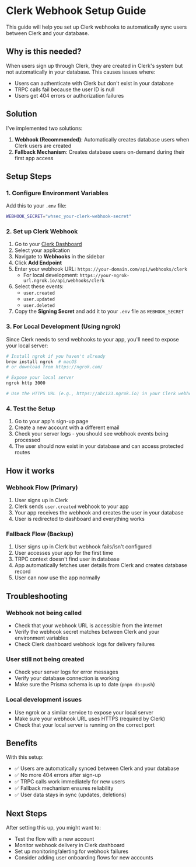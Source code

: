 # Clerk Webhook Setup Guide

This guide will help you set up Clerk webhooks to automatically sync users between Clerk and your database.

## Why is this needed?

When users sign up through Clerk, they are created in Clerk's system but not automatically in your database. This causes issues where:
- Users can authenticate with Clerk but don't exist in your database
- TRPC calls fail because the user ID is null
- Users get 404 errors or authorization failures

## Solution

I've implemented two solutions:

1. **Webhook (Recommended)**: Automatically creates database users when Clerk users are created
2. **Fallback Mechanism**: Creates database users on-demand during their first app access

## Setup Steps

### 1. Configure Environment Variables

Add this to your `.env` file:
```bash
WEBHOOK_SECRET="whsec_your-clerk-webhook-secret"
```

### 2. Set up Clerk Webhook

1. Go to your [Clerk Dashboard](https://dashboard.clerk.com)
2. Select your application
3. Navigate to **Webhooks** in the sidebar
4. Click **Add Endpoint**
5. Enter your webhook URL: `https://your-domain.com/api/webhooks/clerk`
   - For local development: `https://your-ngrok-url.ngrok.io/api/webhooks/clerk`
6. Select these events:
   - `user.created`
   - `user.updated`
   - `user.deleted`
7. Copy the **Signing Secret** and add it to your `.env` file as `WEBHOOK_SECRET`

### 3. For Local Development (Using ngrok)

Since Clerk needs to send webhooks to your app, you'll need to expose your local server:

```bash
# Install ngrok if you haven't already
brew install ngrok  # macOS
# or download from https://ngrok.com/

# Expose your local server
ngrok http 3000

# Use the HTTPS URL (e.g., https://abc123.ngrok.io) in your Clerk webhook configuration
```

### 4. Test the Setup

1. Go to your app's sign-up page
2. Create a new account with a different email
3. Check your server logs - you should see webhook events being processed
4. The user should now exist in your database and can access protected routes

## How it works

### Webhook Flow (Primary)
1. User signs up in Clerk
2. Clerk sends `user.created` webhook to your app
3. Your app receives the webhook and creates the user in your database
4. User is redirected to dashboard and everything works

### Fallback Flow (Backup)
1. User signs up in Clerk but webhook fails/isn't configured
2. User accesses your app for the first time
3. TRPC context doesn't find user in database
4. App automatically fetches user details from Clerk and creates database record
5. User can now use the app normally

## Troubleshooting

### Webhook not being called
- Check that your webhook URL is accessible from the internet
- Verify the webhook secret matches between Clerk and your environment variables
- Check Clerk dashboard webhook logs for delivery failures

### User still not being created
- Check your server logs for error messages
- Verify your database connection is working
- Make sure the Prisma schema is up to date (`pnpm db:push`)

### Local development issues
- Use ngrok or a similar service to expose your local server
- Make sure your webhook URL uses HTTPS (required by Clerk)
- Check that your local server is running on the correct port

## Benefits

With this setup:
- ✅ Users are automatically synced between Clerk and your database
- ✅ No more 404 errors after sign-up
- ✅ TRPC calls work immediately for new users
- ✅ Fallback mechanism ensures reliability
- ✅ User data stays in sync (updates, deletions)

## Next Steps

After setting this up, you might want to:
- Test the flow with a new account
- Monitor webhook delivery in Clerk dashboard
- Set up monitoring/alerting for webhook failures
- Consider adding user onboarding flows for new accounts 